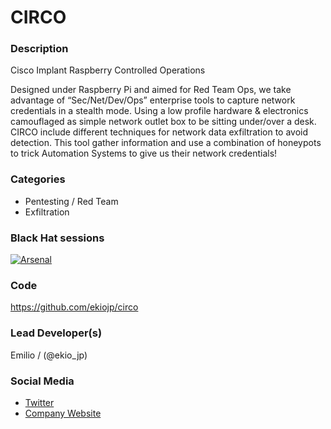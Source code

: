 # CIRCO

### Description
Cisco Implant Raspberry Controlled Operations

Designed under Raspberry Pi and aimed for Red Team Ops, we take advantage of “Sec/Net/Dev/Ops” enterprise tools to capture network credentials in a stealth mode.
Using a low profile hardware & electronics camouflaged as simple network outlet box to be sitting under/over a desk.
CIRCO include different techniques for network data exfiltration to avoid detection.
This tool gather information and use a combination of honeypots to trick Automation Systems to give us their network credentials!

### Categories
* Pentesting / Red Team
* Exfiltration

### Black Hat sessions

[![Arsenal](https://raw.githubusercontent.com/toolswatch/badges/master/arsenal/asia/2019.svg)](http://www.toolswatch.org/2019/01/black-hat-arsenal-asia-2019-lineup-announced/)

### Code
https://github.com/ekiojp/circo

### Lead Developer(s)
 Emilio / (@ekio_jp)

### Social Media
* [Twitter](https://twitter.com/ekio_jp)
* [Company Website](https://circo.cc/)

